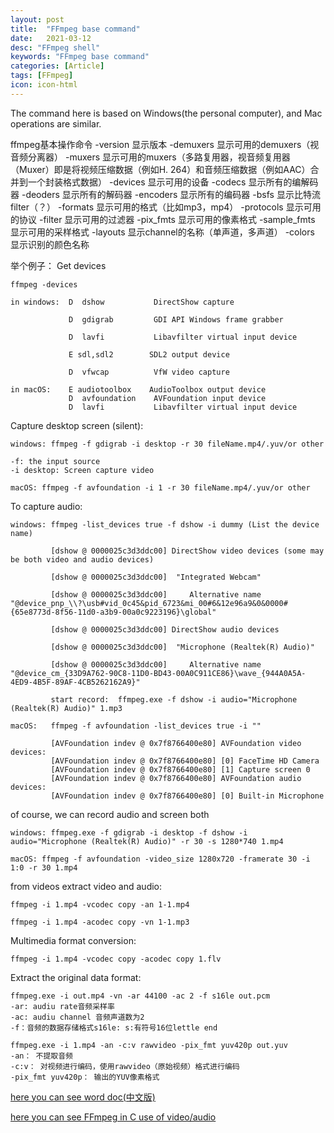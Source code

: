 ```yaml
---
layout: post
title:  "FFmpeg base command"
date:   2021-03-12
desc: "FFmpeg shell"
keywords: "FFmpeg base command"
categories: [Article]
tags: [FFmpeg]
icon: icon-html
---
```


The command here is based on Windows(the personal computer), and Mac operations are similar.

ffmpeg基本操作命令
-version 显示版本
-demuxers 显示可用的demuxers（视音频分离器）
-muxers 显示可用的muxers（多路复用器，视音频复用器（Muxer）即是将视频压缩数据（例如H. 264）和音频压缩数据（例如AAC）合并到一个封装格式数据）
-devices 显示可用的设备
-codecs 显示所有的编解码器
-deoders 显示所有的解码器
-encoders 显示所有的编码器
-bsfs 显示比特流filter（？）
-formats 显示可用的格式（比如mp3，mp4）
-protocols 显示可用的协议
-filter 显示可用的过滤器
-pix_fmts 显示可用的像素格式
-sample_fmts 显示可用的采样格式
-layouts 显示channel的名称（单声道，多声道）
-colors 显示识别的颜色名称

举个例子：
Get devices

    ffmpeg -devices
    
    in windows:  D  dshow           DirectShow capture
    
                 D  gdigrab         GDI API Windows frame grabber
                 
                 D  lavfi           Libavfilter virtual input device
                 
                 E sdl,sdl2        SDL2 output device
                 
                 D  vfwcap          VfW video capture
                 
    in macOS:    E audiotoolbox    AudioToolbox output device
                 D  avfoundation    AVFoundation input device
                 D  lavfi           Libavfilter virtual input device        

Capture desktop screen (silent):
    
    windows: ffmpeg -f gdigrab -i desktop -r 30 fileName.mp4/.yuv/or other 
    
    -f: the input source
    -i desktop: Screen capture video
   
    macOS: ffmpeg -f avfoundation -i 1 -r 30 fileName.mp4/.yuv/or other

To capture audio:
    
    windows: ffmpeg -list_devices true -f dshow -i dummy (List the device name)
    
             [dshow @ 0000025c3d3ddc00] DirectShow video devices (some may be both video and audio devices)
             
             [dshow @ 0000025c3d3ddc00]  "Integrated Webcam"
                
             [dshow @ 0000025c3d3ddc00]     Alternative name "@device_pnp_\\?\usb#vid_0c45&pid_6723&mi_00#6&12e96a9&0&0000#{65e8773d-8f56-11d0-a3b9-00a0c9223196}\global"
                
             [dshow @ 0000025c3d3ddc00] DirectShow audio devices
                
             [dshow @ 0000025c3d3ddc00]  "Microphone (Realtek(R) Audio)"
                
             [dshow @ 0000025c3d3ddc00]     Alternative name "@device_cm_{33D9A762-90C8-11D0-BD43-00A0C911CE86}\wave_{944A0A5A-4ED9-4B5F-89AF-4CB5262162A9}" 

             start record:  ffmpeg.exe -f dshow -i audio="Microphone (Realtek(R) Audio)" 1.mp3
             
    macOS:   ffmpeg -f avfoundation -list_devices true -i ""
    
             [AVFoundation indev @ 0x7f8766400e80] AVFoundation video devices:
             [AVFoundation indev @ 0x7f8766400e80] [0] FaceTime HD Camera
             [AVFoundation indev @ 0x7f8766400e80] [1] Capture screen 0
             [AVFoundation indev @ 0x7f8766400e80] AVFoundation audio devices:
             [AVFoundation indev @ 0x7f8766400e80] [0] Built-in Microphone       

of course, we can record audio and screen both

    windows: ffmpeg.exe -f gdigrab -i desktop -f dshow -i audio="Microphone (Realtek(R) Audio)" -r 30 -s 1280*740 1.mp4
    
    macOS: ffmpeg -f avfoundation -video_size 1280x720 -framerate 30 -i 1:0 -r 30 1.mp4
    
from videos extract video and audio:

    ffmpeg -i 1.mp4 -vcodec copy -an 1-1.mp4
    
    ffmpeg -i 1.mp4 -acodec copy -vn 1-1.mp3
  
Multimedia format conversion:
    
    ffmpeg -i 1.mp4 -vcodec copy -acodec copy 1.flv
    
Extract the original data format:

    ffmpeg.exe -i out.mp4 -vn -ar 44100 -ac 2 -f s16le out.pcm
    -ar: audiu rate音频采样率
    -ac: audiu channel 音频声道数为2
    -f：音频的数据存储格式s16le: s:有符号16位lettle end
    
    ffmpeg.exe -i 1.mp4 -an -c:v rawvideo -pix_fmt yuv420p out.yuv   
    -an： 不提取音频
    -c:v： 对视频进行编码，使用rawvideo（原始视频）格式进行编码
    -pix_fmt yuv420p： 输出的YUV像素格式 
 


[here you can see word doc(中文版)](https://dhboke.top/static/assets/img/blog/ffmpeg/ffmpeg命令大全.pdf)

[here you can see FFmpeg in C use of video/audio](https://juejin.cn/post/6844903732891615246)
